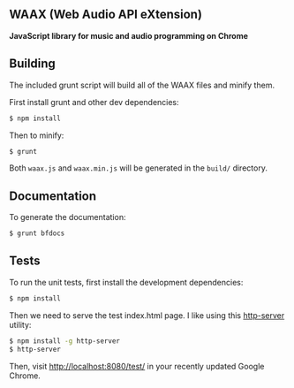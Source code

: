 WAAX (Web Audio API eXtension)
------------------------------
**JavaScript library for music and audio programming on Chrome**

Building
--------
The included grunt script will build all of the WAAX files and minify them.

First install grunt and other dev dependencies:

```bash
$ npm install
```

Then to minify:

```bash
$ grunt
```

Both `waax.js` and `waax.min.js` will be generated in the `build/` directory.

Documentation
-------------
To generate the documentation:

```bash
$ grunt bfdocs
```

Tests
-----
To run the unit tests, first install the development dependencies:

```bash
$ npm install
```

Then we need to serve the test index.html page.  I like using this [http-server](https://github.com/nodeapps/http-server) utility:

```bash
$ npm install -g http-server
$ http-server
```

Then, visit [http://localhost:8080/test/](http://localhost:8080/test/) in your recently updated Google Chrome.
